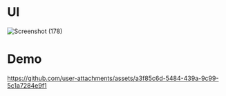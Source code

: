 # UI
![Screenshot (178)](https://github.com/user-attachments/assets/c452a547-6b8e-4303-b6d0-a31ebd68f0f4)

# Demo
https://github.com/user-attachments/assets/a3f85c6d-5484-439a-9c99-5c1a7284e9f1
